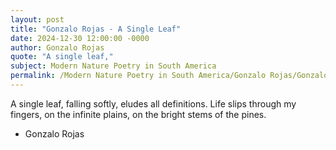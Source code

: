 ```yaml
---
layout: post
title: "Gonzalo Rojas - A Single Leaf"
date: 2024-12-30 12:00:00 -0000
author: Gonzalo Rojas
quote: "A single leaf,"
subject: Modern Nature Poetry in South America
permalink: /Modern Nature Poetry in South America/Gonzalo Rojas/Gonzalo Rojas - A Single Leaf
---
```


A single leaf,
falling softly,
eludes all definitions.
Life slips through
my fingers,
on the infinite plains,
on the bright stems
of the pines.

- Gonzalo Rojas
